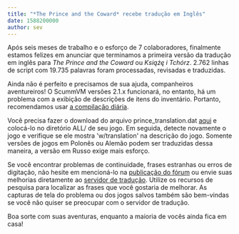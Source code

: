 ```yaml
---
title: "*The Prince and the Coward* recebe tradução em Inglês"
date: 1588200000
author: sev
---
```


Após seis meses de trabalho e o esforço de 7 colaboradores, finalmente estamos felizes em anunciar que terminamos a primeira versão da tradução em inglês para *The Prince and the Coward* ou *Książę i Tchórz*. 2.762 linhas de script com 19.735 palavras foram processadas, revisadas e traduzidas.

Ainda não é perfeito e precisamos de sua ajuda, companheiros aventureiros! O ScummVM versões 2.1.x funcionará, no entanto, há um problema com a exibição de descrições de itens do inventário. Portanto, recomendamos usar [a compilação diária](https://buildbot.scummvm.org/builds.html).

Você precisa fazer o download do arquivo prince_translation.dat [aqui](https://github.com/scummvm/scummvm/blob/master/dists/engine-data/prince_translation.dat?raw=true) e colocá-lo no diretório ALL/ de seu jogo. Em seguida, detecte novamente o jogo e verifique se ele mostra 'w/translation' na descrição do jogo. Somente versões de jogos em Polonês ou Alemão podem ser traduzidas dessa maneira, a versão em Russo exige mais esforço.

Se você encontrar problemas de continuidade, frases estranhas ou erros de digitação, não hesite em mencioná-lo na [publicação do fórum](https://forums.scummvm.org/viewtopic.php?f=1&amp;t=15125) ou envie suas melhorias diretamente ao [servidor de tradução](https://translations.scummvm.org/projects/prince/prince/en/). Utilize os recursos de pesquisa para localizar as frases que você gostaria de melhorar. As capturas de tela do problema ou dos jogos salvos também são bem-vindas se você não quiser se preocupar com o servidor de tradução.

Boa sorte com suas aventuras, enquanto a maioria de vocês ainda fica em casa!
